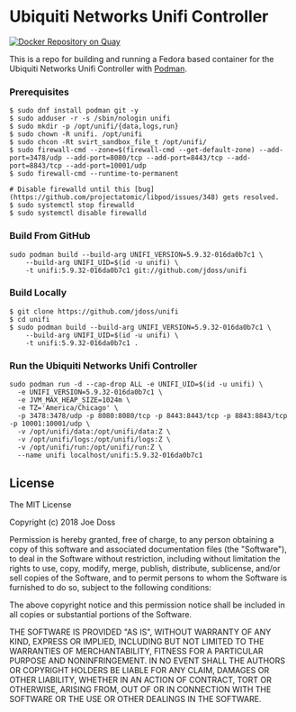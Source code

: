 # Ubiquiti Networks Unifi Controller

[![Docker Repository on Quay](https://quay.io/repository/jdoss/unifi/status "Docker Repository on Quay")](https://quay.io/repository/jdoss/unifi)

This is a repo for building and running a Fedora based container for the Ubiquiti Networks Unifi Controller with [Podman](https://github.com/projectatomic/libpod).

### Prerequisites

```
$ sudo dnf install podman git -y
$ sudo adduser -r -s /sbin/nologin unifi
$ sudo mkdir -p /opt/unifi/{data,logs,run}
$ sudo chown -R unifi. /opt/unifi
$ sudo chcon -Rt svirt_sandbox_file_t /opt/unifi/
$ sudo firewall-cmd --zone=$(firewall-cmd --get-default-zone) --add-port=3478/udp --add-port=8080/tcp --add-port=8443/tcp --add-port=8843/tcp --add-port=10001/udp
$ sudo firewall-cmd --runtime-to-permanent

# Disable firewalld until this [bug](https://github.com/projectatomic/libpod/issues/348) gets resolved.
$ sudo systemctl stop firewalld
$ sudo systemctl disable firewalld
```

### Build From GitHub

```
sudo podman build --build-arg UNIFI_VERSION=5.9.32-016da0b7c1 \
    --build-arg UNIFI_UID=$(id -u unifi) \
    -t unifi:5.9.32-016da0b7c1 git://github.com/jdoss/unifi
```

### Build Locally

```
$ git clone https://github.com/jdoss/unifi
$ cd unifi
$ sudo podman build --build-arg UNIFI_VERSION=5.9.32-016da0b7c1 \
    --build-arg UNIFI_UID=$(id -u unifi) \
    -t unifi:5.9.32-016da0b7c1 .
```

### Run the Ubiquiti Networks Unifi Controller

```
sudo podman run -d --cap-drop ALL -e UNIFI_UID=$(id -u unifi) \
  -e UNIFI_VERSION=5.9.32-016da0b7c1 \
  -e JVM_MAX_HEAP_SIZE=1024m \
  -e TZ='America/Chicago' \
  -p 3478:3478/udp -p 8080:8080/tcp -p 8443:8443/tcp -p 8843:8843/tcp -p 10001:10001/udp \
  -v /opt/unifi/data:/opt/unifi/data:Z \
  -v /opt/unifi/logs:/opt/unifi/logs:Z \
  -v /opt/unifi/run:/opt/unifi/run:Z \
  --name unifi localhost/unifi:5.9.32-016da0b7c1
```

## License

The MIT License

Copyright (c) 2018 Joe Doss

Permission is hereby granted, free of charge, to any person obtaining a copy
of this software and associated documentation files (the "Software"), to deal
in the Software without restriction, including without limitation the rights
to use, copy, modify, merge, publish, distribute, sublicense, and/or sell
copies of the Software, and to permit persons to whom the Software is
furnished to do so, subject to the following conditions:

The above copyright notice and this permission notice shall be included in
all copies or substantial portions of the Software.

THE SOFTWARE IS PROVIDED "AS IS", WITHOUT WARRANTY OF ANY KIND, EXPRESS OR
IMPLIED, INCLUDING BUT NOT LIMITED TO THE WARRANTIES OF MERCHANTABILITY,
FITNESS FOR A PARTICULAR PURPOSE AND NONINFRINGEMENT. IN NO EVENT SHALL THE
AUTHORS OR COPYRIGHT HOLDERS BE LIABLE FOR ANY CLAIM, DAMAGES OR OTHER
LIABILITY, WHETHER IN AN ACTION OF CONTRACT, TORT OR OTHERWISE, ARISING FROM,
OUT OF OR IN CONNECTION WITH THE SOFTWARE OR THE USE OR OTHER DEALINGS IN
THE SOFTWARE.

